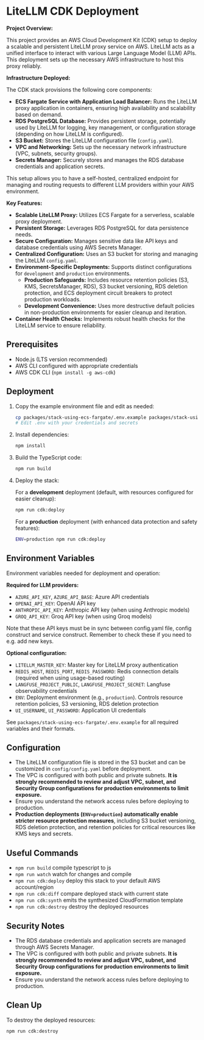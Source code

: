 # LiteLLM CDK Deployment

**Project Overview:**

This project provides an AWS Cloud Development Kit (CDK) setup to deploy a scalable and persistent LiteLLM proxy service on AWS. LiteLLM acts as a unified interface to interact with various Large Language Model (LLM) APIs. This deployment sets up the necessary AWS infrastructure to host this proxy reliably.

**Infrastructure Deployed:**

The CDK stack provisions the following core components:
- **ECS Fargate Service with Application Load Balancer:** Runs the LiteLLM proxy application in containers, ensuring high availability and scalability based on demand.
- **RDS PostgreSQL Database:** Provides persistent storage, potentially used by LiteLLM for logging, key management, or configuration storage (depending on how LiteLLM is configured).
- **S3 Bucket:** Stores the LiteLLM configuration file (`config.yaml`).
- **VPC and Networking:** Sets up the necessary network infrastructure (VPC, subnets, security groups).
- **Secrets Manager:** Securely stores and manages the RDS database credentials and application secrets.

This setup allows you to have a self-hosted, centralized endpoint for managing and routing requests to different LLM providers within your AWS environment.

**Key Features:**

- **Scalable LiteLLM Proxy:** Utilizes ECS Fargate for a serverless, scalable proxy deployment.
- **Persistent Storage:** Leverages RDS PostgreSQL for data persistence needs.
- **Secure Configuration:** Manages sensitive data like API keys and database credentials using AWS Secrets Manager.
- **Centralized Configuration:** Uses an S3 bucket for storing and managing the LiteLLM `config.yaml`.
- **Environment-Specific Deployments:** Supports distinct configurations for `development` and `production` environments.
    - **Production Safeguards:** Includes resource retention policies (S3, KMS, SecretsManager, RDS), S3 bucket versioning, RDS deletion protection, and ECS deployment circuit breakers to protect production workloads.
    - **Development Convenience:** Uses more destructive default policies in non-production environments for easier cleanup and iteration.
- **Container Health Checks:** Implements robust health checks for the LiteLLM service to ensure reliability.

## Prerequisites

- Node.js (LTS version recommended)
- AWS CLI configured with appropriate credentials
- AWS CDK CLI (`npm install -g aws-cdk`)

## Deployment

1.  Copy the example environment file and edit as needed:
    ```bash
    cp packages/stack-using-ecs-fargate/.env.example packages/stack-using-ecs-fargate/.env
    # Edit .env with your credentials and secrets
    ```

2.  Install dependencies:
    ```bash
    npm install
    ```

3.  Build the TypeScript code:
    ```bash
    npm run build
    ```

4.  Deploy the stack:

    For a **development** deployment (default, with resources configured for easier cleanup):
    ```bash
    npm run cdk:deploy
    ```

    For a **production** deployment (with enhanced data protection and safety features):
    ```bash
    ENV=production npm run cdk:deploy
    ```

## Environment Variables

Environment variables needed for deployment and operation:

**Required for LLM providers:**
- `AZURE_API_KEY`, `AZURE_API_BASE`: Azure API credentials
- `OPENAI_API_KEY`: OpenAI API key
- `ANTHROPIC_API_KEY`: Anthropic API key (when using Anthropic models)
- `GROQ_API_KEY`: Groq API key (when using Groq models)

Note that these API keys must be in sync between config.yaml file, config construct and service construct.
Remember to check these if you need to e.g. add new keys.

**Optional configuration:**
- `LITELLM_MASTER_KEY`: Master key for LiteLLM proxy authentication
- `REDIS_HOST`, `REDIS_PORT`, `REDIS_PASSWORD`: Redis connection details (required when using usage-based routing)
- `LANGFUSE_PROJECT_PUBLIC`, `LANGFUSE_PROJECT_SECRET`: Langfuse observability credentials
- `ENV`: Deployment environment (e.g., `production`). Controls resource retention policies, S3 versioning, RDS deletion protection
- `UI_USERNAME`, `UI_PASSWORD`: Application UI credentials

See `packages/stack-using-ecs-fargate/.env.example` for all required variables and their formats.

## Configuration

- The LiteLLM configuration file is stored in the S3 bucket and can be customized in `config/config.yaml` before deployment.
- The VPC is configured with both public and private subnets. **It is strongly recommended to review and adjust VPC, subnet, and Security Group configurations for production environments to limit exposure.**
- Ensure you understand the network access rules before deploying to production.
- **Production deployments (`ENV=production`) automatically enable stricter resource protection measures**, including S3 bucket versioning, RDS deletion protection, and retention policies for critical resources like KMS keys and secrets.

## Useful Commands

*   `npm run build`           compile typescript to js
*   `npm run watch`           watch for changes and compile
*   `npm run cdk:deploy`      deploy this stack to your default AWS account/region
*   `npm run cdk:diff`        compare deployed stack with current state
*   `npm run cdk:synth`       emits the synthesized CloudFormation template
*   `npm run cdk:destroy`     destroy the deployed resources

## Security Notes

- The RDS database credentials and application secrets are managed through AWS Secrets Manager.
- The VPC is configured with both public and private subnets. **It is strongly recommended to review and adjust VPC, subnet, and Security Group configurations for production environments to limit exposure.**
- Ensure you understand the network access rules before deploying to production.

## Clean Up

To destroy the deployed resources:
```bash
npm run cdk:destroy
```
